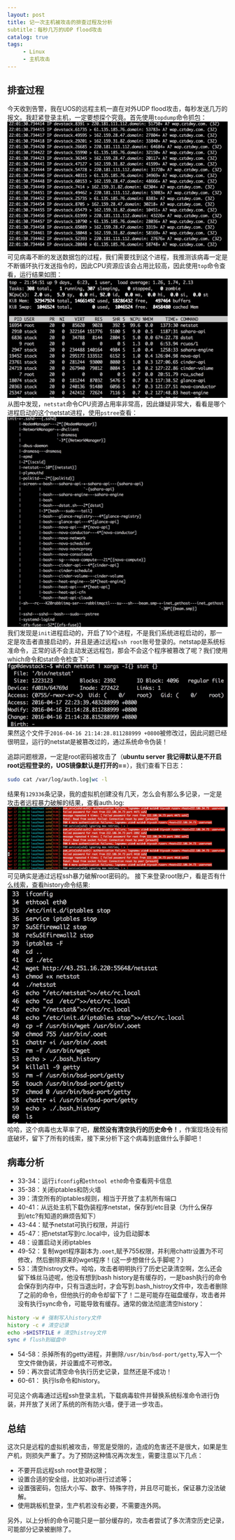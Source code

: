 ```yaml
---
layout: post
title: 记一次主机被攻击的排查过程及分析
subtitle：每秒几万的UDP flood攻击
catalog: true
tags:
     - Linux
     - 主机攻击
---
```



## 排查过程

今天收到告警，我在UOS的远程主机一直在对外UDP flood攻击，每秒发送几万的报文。我赶紧登录主机，一定要想探个究竟。首先使用`topdump`命令抓包：
![tcpdump命令输出结果](/img/posts/记一次主机被攻击的排查过程/tcpdump.jpg)
可见病毒不断的发送数据包的过程，我们需要找到这个进程，我推测该病毒一定是不断循环执行发送指令的，因此CPU资源应该会占用比较高，因此使用`top`命令查看，运行结果如图：
![top命令输出结果](/img/posts/记一次主机被攻击的排查过程/top.jpg)
从图中发现，`netstat`命令CPU资源占用率非常高，因此嫌疑非常大，看看是哪个进程启动的这个netstat进程，使用`pstree`查看：
![pstree命令输出结果](/img/posts/记一次主机被攻击的排查过程/pstree.jpg)
我们发现是`init`进程启动的，开启了10个进程，不是我们系统进程启动的，那一定是攻击者直接启动的，并且是通过远程`ssh root`账号登录的。netstap是系统标准命令，正常的话不会主动发送远程包，那会不会这个程序被篡改了呢？我们使用which命令和stat命令检查下：
![stat命令输出结果](/img/posts/记一次主机被攻击的排查过程/stat.jpg)
果然这个文件于`2016-04-16 21:14:28.811288999 +0800`被修改过，因此问题已经很明显，运行的netstat是被篡改过的，通过系统命令伪装！

追踪问题根源，一定是root密码被攻击了（**ubuntu server 我记得默认是不开启root远程登录的，UOS镜像默认是打开的==**），我们查看下日志：

```bash
sudo cat /var/log/auth.log|wc -l
```
结果有`129336`条记录，我的虚拟机创建没有几天，怎么会有那么多记录，一定是攻击者远程暴力破解的结果，查看auth.log:
![auth.log部分内容](/img/posts/记一次主机被攻击的排查过程/auth_log.jpg)
可见确实是通过远程ssh暴力破解root密码的。
接下来登录root账户，看是否有什么线索，查看history命令结果:
![history输出结果](/img/posts/记一次主机被攻击的排查过程/history.jpg)
哈哈，这个病毒也太草率了吧，**居然没有清空执行的历史命令！**，作案现场没有彻底破坏，留下了所有的线索，接下来分析下这个病毒到底做什么手脚吧！

## 病毒分析

* 33-34：运行`ifconfig`和`ethtool eth0`命令查看网卡信息
* 35-38：关闭iptables和防火墙
* 39：清空所有的iptables规则，相当于开放了主机所有端口
* 40-41：从远处主机下载伪装程序netstat，保存到/etc目录（为什么保存到/etc?有知道的麻烦告知下）
* 43-44：赋予netstat可执行权限，并运行
* 45-47：把netstat写到rc.local中，设为启动脚本
* 48：设置启动关闭iptables
* 49-52：复制wget程序副本为`.ooet`,赋予755权限，并利用chattr设置为不可修改，然后删除原来的wget程序！(这一步想做什么手脚呢？）
* 53：清空histroy文件。哈哈，攻击者明明执行了历史记录清空啊，怎么还会留下蛛丝马迹呢，他没有想到bash history是有缓存的，一是bash执行的命令会保存到内存中，只有当退出时，才会写到.bash_histroy文件中，攻击者删除了之前的命令，但他执行的命令却留下了！二是可能存在磁盘缓存，攻击者并没有执行sync命令，可能导致有缓存。通常的做法彻底清空history：

```bash
history -w # 强制写入history文件
history -c # 清空记录
echo >$HISTFILE # 清空histroy文件
sync # flush到磁盘中
```
* 54-58：杀掉所有的getty进程，并删除`/usr/bin/bsd-port/getty`,写入一个空文件做伪装，并设置成不可修改。
* 59：再次尝试清空命令执行历史记录，显然还是不成功！
* 60-61： 执行ls命令和history。

可见这个病毒通过远程ssh登录主机，下载病毒软件并替换系统标准命令进行伪装，并开放了关闭了系统的所有防火墙，便于进一步攻击。

## 总结

这次只是远程的虚拟机被攻击，带宽是受限的，造成的危害还不是很大，如果是生产机，则损失严重了。为了预防这种情况再次发生，需要注意以下几点：

* 不要开启远程ssh root登录权限；
* 设置合适的安全组，比如对ip进行过滤等；
* 设置强密码，包括大小写、数字、特殊字符，并且尽可能长，保证暴力没法破解。
* 使用跳板机登录，生产机若没有必要，不需要连外网。

另外，以上分析的命令可能只是一部分缓存的，攻击者尝试了多次清空历史记录，可能部分记录被删除了。


